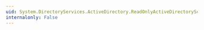 ```yaml
---
uid: System.DirectoryServices.ActiveDirectory.ReadOnlyActiveDirectorySchemaPropertyCollection
internalonly: False
---
```

